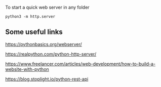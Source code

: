 
To start a quick web server in any folder
```
python3 -m http.server
```

Some useful links
-
https://pythonbasics.org/webserver/

https://realpython.com/python-http-server/

https://www.freelancer.com/articles/web-development/how-to-build-a-website-with-python

https://blog.stoplight.io/python-rest-api


